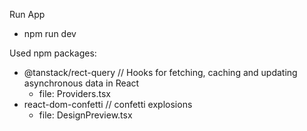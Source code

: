 Run App

- npm run dev

Used npm packages:

- @tanstack/rect-query
  // Hooks for fetching, caching and updating asynchronous data in React
  - file: Providers.tsx
- react-dom-confetti
  // confetti explosions
  - file: DesignPreview.tsx
